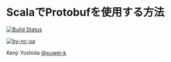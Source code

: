 # ScalaでProtobufを使用する方法

[![Build Status](https://travis-ci.org/xuwei-k/scala-protobuf-docs.svg?branch=master)](https://travis-ci.org/xuwei-k/scala-protobuf-docs)

[![by-nc-sa](https://komtmt.files.wordpress.com/2015/04/by-nc-sa.png?w=225&h=78)](http://creativecommons.org/licenses/by-nc-sa/4.0/deed.ja)

Kenji Yoshida [@xuwei-k](https://github.com/xuwei-k)
